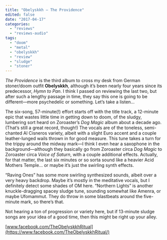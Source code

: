 ```yaml
---
title: "Obelyskkh – The Providence"
edited: false
date: "2017-04-17"
categories:
  - "reviews"
  - "reviews-audio"
tags:
  - "doom"
  - "metal"
  - "obelyskkh"
  - "review"
  - "sludge"
  - "stoner"
---
```


_The Providence_ is the third album to cross my desk from German stoner/doom outfit **Obelyskkh**, although it’s been nearly four years since its predecessor, _Hymn to Pan_. I think I passed on reviewing the last two, but after such a lengthy passage in time, they say this one is going to be different—more psychedelic or something. Let’s take a listen…

The six-song, 57-minute(!) effort starts off with the title track, a 12-minute epic that wastes little time in getting down to doom, of the sludgy, lumbering sort heard on Zoroaster’s _Dog Magic_ album about a decade ago. (That’s still a great record, though!) The vocals are of the toneless, semi-chanted Al Cisneros variety, albeit with a slight Euro accent and a couple leather-lunged wails thrown in for good measure. This tune takes a turn for the trippy around the midway mark—I think I even hear a saxophone in the background—although they basically go from Zoroaster circa _Dog Magic_ to Zoroaster circa _Voice of Saturn_, with a couple additional effects. Actually, for that matter, the last six minutes or so sorta sound like a heavier Acid Mothers Temple… or maybe it’s just the swirling synth effects.

“Raving Ones” has some more swirling synthesized sounds, albeit over a very heavy backdrop. Maybe it’s mostly in the meditative vocals, but I definitely detect some shades of OM here. “Northern Lights” is another knuckle-dragging spacey sludge tune, sounding somewhat like Amenra, or maybe Ufomammut. They do throw in some blastbeats around the five-minute mark, so there’s that.

Not hearing a ton of progression or variety here, but if 13-minute sludge songs are your idea of a good time, then this might be right up your alley.

[www.facebook.com/TheObelyskkhRitual](https://www.facebook.com/TheObelyskkhRitual/)
